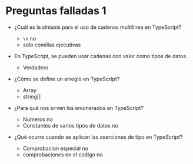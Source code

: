 # Preguntas falladas 1

-   ¿Cuál es la síntaxis para el uso de cadenas multilínea en TypeScript?
    -   `\n` no
    -   solo comillas ejecutivas
-   En TypeScript, se pueden usar cadenas con valor como tipos de datos.

    -   Verdadero

-   ¿Cómo se define un arreglo en TypeScript?

    -   Array<string>
    -   string[]

-   ¿Para qué nos sirven los enumerados en TypeScript?

    -   Numeros no
    -   Constantes de varios tipos de datos no

-   ¿Qué ocurre cuando se aplican las aserciones de tipo en TypeScript?
    -   Comprobacion especial no
    -   comprobaciones en el codigo no
